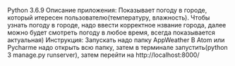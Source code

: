 Python 3.6.9
Описание приложения: 
Показывает погоду в городе, который итересен пользователю(температуру, влажность). 
Чтобы узнать погоду в городе, надо ввести корректное нзвание города, далее можно будет смотреть погоду в любое время, всегда показывается актуальная)
Инструкция:
 Запускать надо папку AppWeather
В Atom  или Pycharme надо открыть всю папку, затем в терминале запустить(python 3 manage.py runserver), затем перейти на http://localhost:8000/

